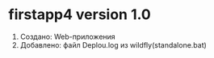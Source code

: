# firstapp4 version 1.0
1. Создано: Web-приложения
2. Добавлено: файл Deplou.log из wildfly(standalone.bat)
